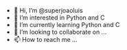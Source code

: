 - 👋 Hi, I’m @superjoaoluis
- 👀 I’m interested in Python and C
- 🌱 I’m currently learning Python and C
- 💞️ I’m looking to collaborate on ...
- 📫 How to reach me ...
